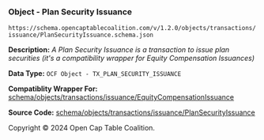 ### Object - Plan Security Issuance

`https://schema.opencaptablecoalition.com/v/1.2.0/objects/transactions/issuance/PlanSecurityIssuance.schema.json`

  **Description:** _A Plan Security Issuance is a transaction to issue plan securities (it's a compatibility wrapper for Equity Compensation Issuances)_

  **Data Type:** `OCF Object - TX_PLAN_SECURITY_ISSUANCE`

  **Compatiblity Wrapper For:** [schema/objects/transactions/issuance/EquityCompensationIssuance](./EquityCompensationIssuance.md)

  **Source Code:** [schema/objects/transactions/issuance/PlanSecurityIssuance](../../../../../../schema/objects/transactions/issuance/PlanSecurityIssuance.schema.json)

Copyright © 2024 Open Cap Table Coalition.
